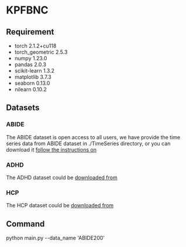 # KPFBNC

## Requirement
- torch                   2.1.2+cu118
- torch_geometric         2.5.3
- numpy                   1.23.0
- pandas                  2.0.3
- scikit-learn            1.3.2
- matplotlib              3.7.3
- seaborn                 0.13.0
- nilearn                 0.10.2

## Datasets
### ABIDE
The ABIDE dataset is open access to all users, we have provide the time series data from ABIDE dataset in ./TimeSeries directory, 
or you can download it [follow the instructions on](http://preprocessed-connectomes-project.org/abide/download.html)

### ADHD
The ADHD dataset could be [downloaded from](http://preprocessed-connectomes-project.org/adhd200/download.html)

### HCP
The HCP dataset could be [downloaded from](https://db.humanconnectome.org/)

## Command
python main.py --data_name 'ABIDE200'


